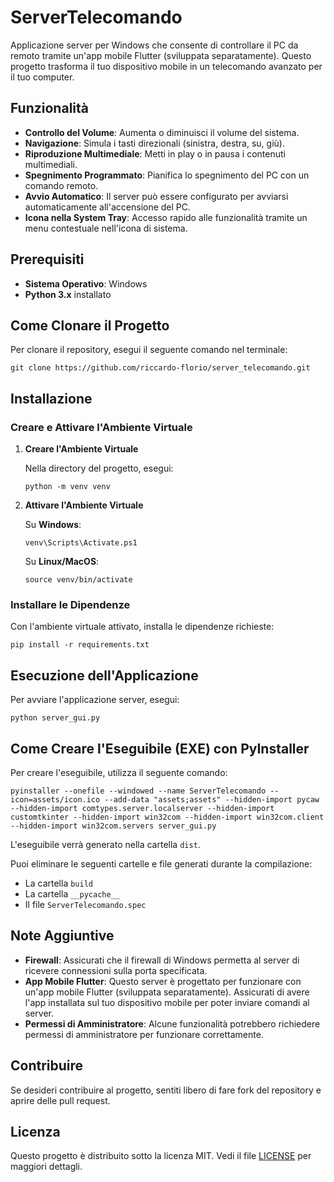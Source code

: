 # ServerTelecomando

Applicazione server per Windows che consente di controllare il PC da remoto tramite un'app mobile Flutter (sviluppata separatamente). Questo progetto trasforma il tuo dispositivo mobile in un telecomando avanzato per il tuo computer.

## Funzionalità

- **Controllo del Volume**: Aumenta o diminuisci il volume del sistema.
- **Navigazione**: Simula i tasti direzionali (sinistra, destra, su, giù).
- **Riproduzione Multimediale**: Metti in play o in pausa i contenuti multimediali.
- **Spegnimento Programmato**: Pianifica lo spegnimento del PC con un comando remoto.
- **Avvio Automatico**: Il server può essere configurato per avviarsi automaticamente all'accensione del PC.
- **Icona nella System Tray**: Accesso rapido alle funzionalità tramite un menu contestuale nell'icona di sistema.

## Prerequisiti

- **Sistema Operativo**: Windows
- **Python 3.x** installato

## Come Clonare il Progetto

Per clonare il repository, esegui il seguente comando nel terminale:

```shell
git clone https://github.com/riccardo-florio/server_telecomando.git
```

## Installazione

### Creare e Attivare l'Ambiente Virtuale

1. **Creare l'Ambiente Virtuale**

   Nella directory del progetto, esegui:

   ```shell
   python -m venv venv
   ```

2. **Attivare l'Ambiente Virtuale**

   Su **Windows**:

   ```shell
   venv\Scripts\Activate.ps1
   ```

   Su **Linux/MacOS**:

   ```shell
   source venv/bin/activate
   ```

### Installare le Dipendenze

Con l'ambiente virtuale attivato, installa le dipendenze richieste:

```shell
pip install -r requirements.txt
```

## Esecuzione dell'Applicazione

Per avviare l'applicazione server, esegui:

```shell
python server_gui.py
```

## Come Creare l'Eseguibile (EXE) con PyInstaller

Per creare l'eseguibile, utilizza il seguente comando:

```shell
pyinstaller --onefile --windowed --name ServerTelecomando --icon=assets/icon.ico --add-data "assets;assets" --hidden-import pycaw --hidden-import comtypes.server.localserver --hidden-import customtkinter --hidden-import win32com --hidden-import win32com.client --hidden-import win32com.servers server_gui.py
```

L'eseguibile verrà generato nella cartella `dist`.

Puoi eliminare le seguenti cartelle e file generati durante la compilazione:

- La cartella `build`
- La cartella `__pycache__`
- Il file `ServerTelecomando.spec`

## Note Aggiuntive

- **Firewall**: Assicurati che il firewall di Windows permetta al server di ricevere connessioni sulla porta specificata.
- **App Mobile Flutter**: Questo server è progettato per funzionare con un'app mobile Flutter (sviluppata separatamente). Assicurati di avere l'app installata sul tuo dispositivo mobile per poter inviare comandi al server.
- **Permessi di Amministratore**: Alcune funzionalità potrebbero richiedere permessi di amministratore per funzionare correttamente.

## Contribuire

Se desideri contribuire al progetto, sentiti libero di fare fork del repository e aprire delle pull request.

## Licenza

Questo progetto è distribuito sotto la licenza MIT. Vedi il file [LICENSE](LICENSE) per maggiori dettagli.
